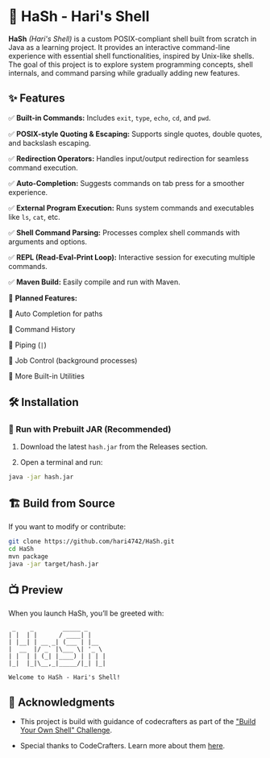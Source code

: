 # 🐚 HaSh - Hari's Shell

**HaSh** _(Hari's Shell)_ is a custom POSIX-compliant shell built from scratch in Java as a learning project. It provides an interactive command-line experience with essential shell functionalities, inspired by Unix-like shells. The goal of this project is to explore system programming concepts, shell internals, and command parsing while gradually adding new features.

## ✨ Features

✅ **Built-in Commands:** Includes `exit`, `type`, `echo`, `cd`, and `pwd`.

✅ **POSIX-style Quoting & Escaping:** Supports single quotes, double quotes, and backslash escaping.

✅ **Redirection Operators:** Handles input/output redirection for seamless command execution.

✅ **Auto-Completion:** Suggests commands on tab press for a smoother experience.

✅ **External Program Execution:** Runs system commands and executables like `ls`, `cat`, etc.

✅ **Shell Command Parsing:** Processes complex shell commands with arguments and options.

✅ **REPL (Read-Eval-Print Loop):** Interactive session for executing multiple commands.

✅ **Maven Build:** Easily compile and run with Maven.

🚀 **Planned Features:**

🔹 Auto Completion for paths

🔹 Command History

🔹 Piping (`|`)

🔹 Job Control (background processes)

🔹 More Built-in Utilities

## 🛠 Installation

### 🏃 Run with Prebuilt JAR (Recommended)

1. Download the latest `hash.jar` from the Releases section.

2. Open a terminal and run:

```sh
java -jar hash.jar
```

## 🏗️ Build from Source

If you want to modify or contribute:

```sh
git clone https://github.com/hari4742/HaSh.git
cd HaSh
mvn package
java -jar target/hash.jar
```

## 📺 Preview

When you launch HaSh, you’ll be greeted with:

```text
 _    _        _____ _
| |  | |      / ____| |
| |__| | __ _| (___ | |__
|  __  |/ _` |\___ \| '_ \
| |  | | (_| |____) | | | |
|_|  |_|\__,_|_____/|_| |_|

Welcome to HaSh - Hari's Shell!
```

## 🙌 Acknowledgments

- This project is build with guidance of codecrafters as part of the ["Build Your Own Shell" Challenge](https://app.codecrafters.io/courses/shell/overview).

- Special thanks to CodeCrafters. Learn more about them [here](./code-crafters.md).
